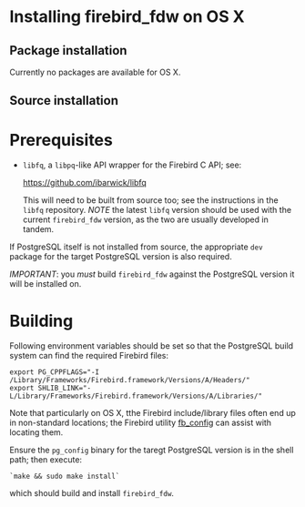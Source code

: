 Installing firebird_fdw on OS X
===============================

Package installation
--------------------

Currently no packages are available for OS X.

Source installation
-------------------

# Prerequisites

- `libfq`, a `libpq`-like API wrapper for the Firebird C API; see:

    https://github.com/ibarwick/libfq

  This will need to be built from source too; see the instructions
  in the `libfq` repository.
  *NOTE* the latest `libfq` version should be used with the current
  `firebird_fdw` version, as the two are usually developed in tandem.

If PostgreSQL itself is not installed from source, the appropriate
`dev` package for the target PostgreSQL version is also required.

*IMPORTANT*: you *must* build `firebird_fdw` against the PostgreSQL version
it will be installed on.

# Building

Following environment variables should be set so that the PostgreSQL build system
can find the required Firebird files:

    export PG_CPPFLAGS="-I /Library/Frameworks/Firebird.framework/Versions/A/Headers/"
    export SHLIB_LINK="-L/Library/Frameworks/Firebird.framework/Versions/A/Libraries/"

Note that particularly on OS X, tthe Firebird include/library files often end up in
non-standard locations; the Firebird utility [fb_config](https://firebirdsql.org/manual/fbscripts-fb-config.html)
can assist with locating them.

Ensure the `pg_config` binary for the taregt PostgreSQL version is in
the shell path; then execute:

    `make && sudo make install`

which should build and install `firebird_fdw`.
